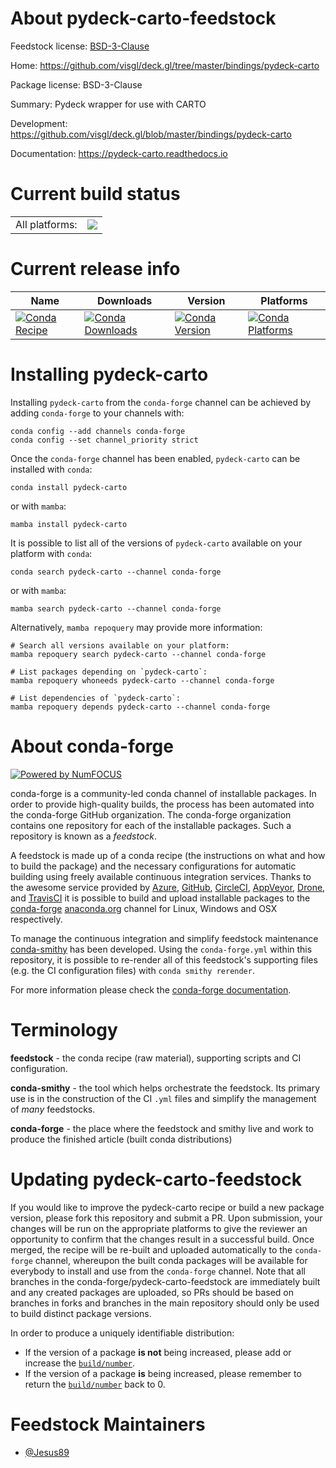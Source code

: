 About pydeck-carto-feedstock
============================

Feedstock license: [BSD-3-Clause](https://github.com/conda-forge/pydeck-carto-feedstock/blob/main/LICENSE.txt)

Home: https://github.com/visgl/deck.gl/tree/master/bindings/pydeck-carto

Package license: BSD-3-Clause

Summary: Pydeck wrapper for use with CARTO

Development: https://github.com/visgl/deck.gl/blob/master/bindings/pydeck-carto

Documentation: https://pydeck-carto.readthedocs.io

Current build status
====================


<table><tr><td>All platforms:</td>
    <td>
      <a href="https://dev.azure.com/conda-forge/feedstock-builds/_build/latest?definitionId=17769&branchName=main">
        <img src="https://dev.azure.com/conda-forge/feedstock-builds/_apis/build/status/pydeck-carto-feedstock?branchName=main">
      </a>
    </td>
  </tr>
</table>

Current release info
====================

| Name | Downloads | Version | Platforms |
| --- | --- | --- | --- |
| [![Conda Recipe](https://img.shields.io/badge/recipe-pydeck--carto-green.svg)](https://anaconda.org/conda-forge/pydeck-carto) | [![Conda Downloads](https://img.shields.io/conda/dn/conda-forge/pydeck-carto.svg)](https://anaconda.org/conda-forge/pydeck-carto) | [![Conda Version](https://img.shields.io/conda/vn/conda-forge/pydeck-carto.svg)](https://anaconda.org/conda-forge/pydeck-carto) | [![Conda Platforms](https://img.shields.io/conda/pn/conda-forge/pydeck-carto.svg)](https://anaconda.org/conda-forge/pydeck-carto) |

Installing pydeck-carto
=======================

Installing `pydeck-carto` from the `conda-forge` channel can be achieved by adding `conda-forge` to your channels with:

```
conda config --add channels conda-forge
conda config --set channel_priority strict
```

Once the `conda-forge` channel has been enabled, `pydeck-carto` can be installed with `conda`:

```
conda install pydeck-carto
```

or with `mamba`:

```
mamba install pydeck-carto
```

It is possible to list all of the versions of `pydeck-carto` available on your platform with `conda`:

```
conda search pydeck-carto --channel conda-forge
```

or with `mamba`:

```
mamba search pydeck-carto --channel conda-forge
```

Alternatively, `mamba repoquery` may provide more information:

```
# Search all versions available on your platform:
mamba repoquery search pydeck-carto --channel conda-forge

# List packages depending on `pydeck-carto`:
mamba repoquery whoneeds pydeck-carto --channel conda-forge

# List dependencies of `pydeck-carto`:
mamba repoquery depends pydeck-carto --channel conda-forge
```


About conda-forge
=================

[![Powered by
NumFOCUS](https://img.shields.io/badge/powered%20by-NumFOCUS-orange.svg?style=flat&colorA=E1523D&colorB=007D8A)](https://numfocus.org)

conda-forge is a community-led conda channel of installable packages.
In order to provide high-quality builds, the process has been automated into the
conda-forge GitHub organization. The conda-forge organization contains one repository
for each of the installable packages. Such a repository is known as a *feedstock*.

A feedstock is made up of a conda recipe (the instructions on what and how to build
the package) and the necessary configurations for automatic building using freely
available continuous integration services. Thanks to the awesome service provided by
[Azure](https://azure.microsoft.com/en-us/services/devops/), [GitHub](https://github.com/),
[CircleCI](https://circleci.com/), [AppVeyor](https://www.appveyor.com/),
[Drone](https://cloud.drone.io/welcome), and [TravisCI](https://travis-ci.com/)
it is possible to build and upload installable packages to the
[conda-forge](https://anaconda.org/conda-forge) [anaconda.org](https://anaconda.org/)
channel for Linux, Windows and OSX respectively.

To manage the continuous integration and simplify feedstock maintenance
[conda-smithy](https://github.com/conda-forge/conda-smithy) has been developed.
Using the ``conda-forge.yml`` within this repository, it is possible to re-render all of
this feedstock's supporting files (e.g. the CI configuration files) with ``conda smithy rerender``.

For more information please check the [conda-forge documentation](https://conda-forge.org/docs/).

Terminology
===========

**feedstock** - the conda recipe (raw material), supporting scripts and CI configuration.

**conda-smithy** - the tool which helps orchestrate the feedstock.
                   Its primary use is in the construction of the CI ``.yml`` files
                   and simplify the management of *many* feedstocks.

**conda-forge** - the place where the feedstock and smithy live and work to
                  produce the finished article (built conda distributions)


Updating pydeck-carto-feedstock
===============================

If you would like to improve the pydeck-carto recipe or build a new
package version, please fork this repository and submit a PR. Upon submission,
your changes will be run on the appropriate platforms to give the reviewer an
opportunity to confirm that the changes result in a successful build. Once
merged, the recipe will be re-built and uploaded automatically to the
`conda-forge` channel, whereupon the built conda packages will be available for
everybody to install and use from the `conda-forge` channel.
Note that all branches in the conda-forge/pydeck-carto-feedstock are
immediately built and any created packages are uploaded, so PRs should be based
on branches in forks and branches in the main repository should only be used to
build distinct package versions.

In order to produce a uniquely identifiable distribution:
 * If the version of a package **is not** being increased, please add or increase
   the [``build/number``](https://docs.conda.io/projects/conda-build/en/latest/resources/define-metadata.html#build-number-and-string).
 * If the version of a package **is** being increased, please remember to return
   the [``build/number``](https://docs.conda.io/projects/conda-build/en/latest/resources/define-metadata.html#build-number-and-string)
   back to 0.

Feedstock Maintainers
=====================

* [@Jesus89](https://github.com/Jesus89/)

